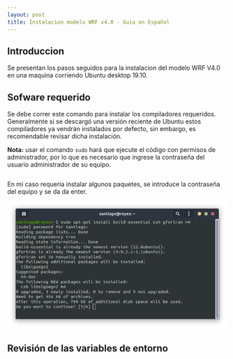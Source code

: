 ```yaml
---
layout: post
title: Instalacion modelo WRF v4.0 - Guia en Español
---
```


Introduccion
------
Se presentan los pasos seguidos para la instalacion del modelo WRF V4.0 en una maquina corriendo Ubuntu desktop 19.10.

Sofware requerido
------
Se debe correr este comando para instalar los compiladores requeridos. Generalmente si se descargó una versión reciente de Ubuntu estos compiladores ya vendrán instalados por defecto, sin embargo, es recomendable revisar dicha instalación.

**Nota:** usar el comando `sudo` hará que ejecute el código con permisos de administrador, por lo que es necesario que ingrese la contraseña del usuario administrador de su equipo.

```sudo apt-get install build-essential csh gfortran m4
```

En mi caso requería instalar algunos paquetes, se introduce la contraseña del equipo y se da da enter.

![Instalacion compiladores](/images/F1.png)


Revisión de las variables de entorno
-----




